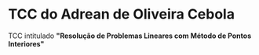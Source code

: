 # TCC do Adrean de Oliveira Cebola
TCC intitulado **"Resolução de Problemas Lineares com Método de Pontos Interiores"**
